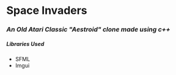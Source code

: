 # Space Invaders
### *An Old Atari Classic "Aestroid" clone made using c++*

##### Libraries Used
* SFML
* Imgui